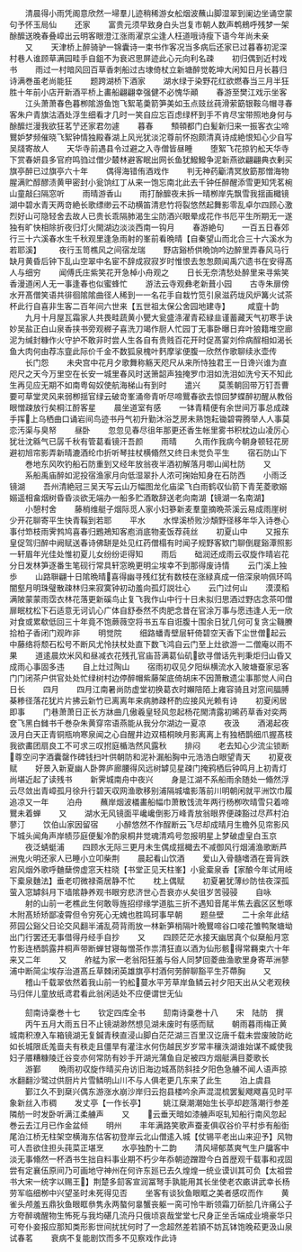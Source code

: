 <!-- { "loadSidebar": true } -->
　　清晨得小雨凭阁意欣然一埽羣儿迹稍稀游女舩烟波蘸山脚湿翠到阑边坐诵空蒙句予怀玉局仙
　　还家
　　富贵元须早致身白头岂复市朝人数声鹎鵊呼残梦一架酴醿送晚春叠嶂出云明客眼澄江涨雨濯京尘逢人枉道哦诗瘦下语今年尚未亲
　　又
　　天津桥上醉骑驴一锦囊诗一束书作客况当多病后还家已过暮春初泥深村巷人谁顾草满园畦手自鉏不为衰迟思屏迹此心元向利名疎
　　初归偶到近村戏书
　　雨过一村暗风回百草香刺船过古埭倚杖立新塘醉觉乾坤大闲知日月长暮归诗满巻虽老尚能狂
　　题跨湖桥下酒家
　　湖水绿于染野花红欲燃春当三月半狂胜十年前小店开新酒平桥上畵船翩翩幸强健不必愧华顚
　　春游至樊江戏示坐客
　　江头萧萧春色暮栁隂游鱼饱飞絮芼羮箭笋美如玉点豉丝莼滑萦筯银鞍乌帽寻春客朱户青旗沽酒处浮生细看才几时一笑自应忘百虑绿杯到手不肯尽宝带照地身何与酴醿烂漫我欲狂茗艼还家君勿遽
　　暮春
　　顦顇都门白髪新归来一振客衣尘啼鸎妒梦频催晓飞絮钟情独殿春湖上风光犹淡沱尊前怀抱颇清真诗成絶恨知心少自写吴牋寄故人
　　天华寺前遇县令过避之入寺僧皆昼睡
　　堕絮飞花掠钓舩天华寺下赏春妍县多官府鸣驺过僧少樷林避客眠出网长鱼犹鱍鱍争泥新燕欲翩翩典衣剰买旗亭醉已过旗亭六十年
　　偶得海错侑酒戏作
　　判无神药斸清冥放筯那憎海物腥满贮醇醪渍黄甲密封小瓮饷红丁从来一饱忘南北此去千钟任醉醒添雪更知凭茗椀山童敲臼隔窓听
　　雨晴游香山
　　雨打酴醿夜未拆一晴栁岸先飘雪我揺画檝镜湖中碧水青天两竒絶长歌缥缈云不动横笛清悲竹将裂悠然起舞影零乱卓尔四顾心激烈好山可隐轻舍去故人已贵长乖隔肺渴生尘防酒兴眼晕成花作书厄平生所期无一遂独有旷快相除折夜归灯火閙湖边淡淡西南一钩月
　　春游絶句
　　一百五日春郊行三十六溪春水生千秋观里逢急雨射的峯前看晩晴【自秦望山而北合三十六溪水为若耶溪】
　　夜行玉笥樵风之间宿龙瑞
　　野店谿桥供晩饷吟边醉里弄春风马行缺月黄昏后钟下乱山空翠中名宦不辞成寂寂岁时惟恨去怱怱颇闻禹穴遗书在安得髙人与细穷
　　闻傅氏庄紫笑花开急棹小舟观之
　　日长无奈清愁处醉里来寻紫笑香漫道闲人无一事逢春也似蜜蜂忙
　　游法云寺观彝老新葺小园
　　古寺朱扉傍水开髙僧笑语共徘徊隂隂曲径人稀到一一名花手自栽竹笕引泉滋药垅风炉篝火试茶杯此行自喜非生客二百年间六世来【五世祖太保公舍园地建寺】
　　咸韲十韵
　　九月十月屋瓦霜家人共畏畦蔬黄小甖大瓮盛涤濯青菘緑韭谨蓄藏天气初寒手诀妙吴盐正白山泉香挟书旁观稺子喜洗刀竭作厨人忙园丁无事卧曝日弃叶狼籍堆空廊泥为缄封糠作火守护不敢非时尝人生各自有贵贱百花开时促髙宴刘伶病酲相如渴长鱼大肉何由荐冻韲此际价千金不数狐泉槐叶麫摩挲便腹一欣然作歌聊续氷壶传
　　长门怨
　　未央宫中花月夕歌舞称觞天咫尺从来所恃独君王一日谗兴谁为直咫尺之天今万里空在长安一城里春风时送箫韶声独掩罗巾泪如洗泪如洗兮天不知此生再见应无期不如南粤匈奴使航海梯山有到时
　　遣兴
　　莫羡朝回带万钉吾曹要可草堂灵风来弱栁揺官绿云破竒峯涌帝青听尽啼鸎春欲去惊回梦蝶醉初醒从教俗眼憎疎放行矣桐江酹客星
　　晨坐道室有感
　　一钵青精便有余世间万事总成疎手挥上乌栖曲口诵岩间鸟迹书丹气初升勤沐浴芝房未熟饱耘锄碧霄腾举人人事莫恋汚渠与臭帑
　　昼卧
　　忽忽见春尽徂年那更还香生帐里雾书积枕边山凌厉心犹壮沈緜气已孱千秋有管葛看镜汗吾颜
　　雨晴
　　久雨作我病今朝身顿轻花房避初旭帘影弄新晴漉酒纶巾折听琴拄杖横翛然又终日未觉负平生
　　宿石防山下
　　巻地东风吹钓船石防重到又经年放翁夜半酒初解落月啣山闻杜防
　　又
　　系船禹庙醉如泥投宿渔家月向低湿翠扑人浓可掬始知身在石防西
　　小雨泛镜湖
　　吾州清絶冠三吴天写云山万幅图龙化庙梁飞白雨鹤収仙箭下青芜菱歌嫋嫋遥相畣烟树昏昏淡欲无端办一船多贮酒敢辞送老向南湖【镜湖一名南湖】
　　小憩村舍
　　藤梢维艇子烟际觅人家小妇篸新麦羣童摘晩茶溪云易成雨崖树少开花聊寄平生快青鞵到若耶
　　平水
　　水悍溪桥败沙頽野径移年华入诗巻心事付笻枝雨霁鹁鸠喜春归鶗鴂知客庖消底物麦饭荐莼丝
　　初夏山中
　　又报东皇促驾归醉中阙赋送春诗佛缾是处见红药僧榻有时闻子规野客欵门聊倒屣谿潭照影一轩眉年光佳处惟初夏儿女纷纷讵得知
　　雨后
　　础润还成雨云収旋作晴岩花分日发林笋逐番生笔砚行常具轩窓晩更明尘埃幸不到那得废诗情
　　云门溪上独歩
　　山路聨翩十日隂晩晴喜得幽寻残红犹有数枝在涨緑真成一倍深泉响佩环鸣闇壑月明珠璧散疎林归来寂寞钟初动羞向孤灯説壮心
　　云门过何山
　　漠漠稻满陂蒙蒙雨霑衣林花落更新磎鸟止复飞我作山中行十日未拟归思酒过野店念茶叩僧扉眠枕松下石适意无诃讥心广体自舒泰然不肉肥念昔在官涂万事与愿违逢人无一欣对食或累欷低回三十年竟不饱蕨薇空将书五车自诳腹十围余日犹几何可复贪尘鞿賸拾柏子香闭门观昨非
　　明觉院
　　细路蟠青壁层轩倚碧空天香下尘世僧起云中藤络将颓石松号不断风尤怜扶杖处直下数飞鸿自云门至上灶欲游一二僧庵以雨不果
　　道逺晨炊米风和昼减衣花残孔官庙苔满葛仙矶欲寻僧话先判秉炬归山昏又成雨心事固多违
　　自上灶过陶山
　　宿雨初収见夕阳纵横流水入陂塘蚕家忌客门门闭茶户供官处处忙绿树村边停醉帽紫藤架底倚胡床不因萧散遗尘事那觉人间白日长
　　四月
　　四月江南暑尚防虚堂初换葛衣时嬾陪陌上雍容骑且对窓间腷膊棊糁径落花犹片片拂云新竹已离离年来病肺疎杯酌应接风光赖有诗
　　初夏闲居即事
　　门巷萧萧日正长方牀曲几傲羲皇轻风忽起杨花閙清露初晞药草香对奕两奁飞黑白雠书千巻杂朱黄穿帘语燕能从我分尔湖边一夏凉
　　夜汲
　　酒渴起夜汲月白天正青铜瓶响寒泉闻之心自醒井边双梧桐映月影离离上有独栖鹊细爪握髙枝我欲畵团扇良工不可求三叹拊庭楯浩然风露秋
　　排闷
　　老去知心少流尘锁断尊空问字酒囊罄作碑钱扫叶供朝防和泥补漏船胸中元浩浩白眼望青天
　　初夏夜赋
　　好景入新夏幽人卧弊庐廊腰得风远树罅见星疎门掩鸦栖后钟鸣月上初青灯尚堪近起了读残书
　　新霁城南舟中夜兴
　　身是江湖不系船雨余随处一翛然浮云尽敛出青嶂孤月徐升行碧天収网渔歌移别浦隔城墖影落前川明朝闲就平洲饮巾履追凉又一年
　　泊舟
　　蘸岸烟波檥畵船幅巾萧散饯流年两行杨栁吹晴雪只着啼鸎未着蝉
　　又
　　湖水无风镜面平巉巉倒影万峰青放翁眼界便疎豁过尽芦村泊蓼汀
　　饮伯山家因留宿
　　小醉悠然不作酲断云飞尽却成晴月生檐外见帘影风下城头闻角声岸帻莎庭便髪冷酌泉桐井觉魂清鸡号忽报明星上梦破虚皇白玉京
　　夜泛蜻蜓浦
　　四顾水无际三更月未生偶成揺檝去不减御风行烟浦渔歌断芦洲鬼火明还家人已睡小立叩柴荆
　　晨起看山饮酒
　　爱山入骨髓嗜酒在膏肓跌宕风烟外歌呼麯蘖傍虚窓天柱晓【书堂正见天柱峯】小瓮槖泉香【家酿今年试用岐下槖泉麯法】垂老叨微禄斋居静不忙
　　枕上偶赋
　　初夏暑犹薄纱防怯夜深孤萤入窓罅斜月下墙隂静养观书眼穷悲济世心吾衰亦乆矣徂岁苦骎骎
　　自咏
　　射的山前一老樵此生何敢辱旌招缪缘学道肱三折不遇知音尾半焦去蠧区区慙啄木附髙矫矫鄙凌霄但令穷死心无媿也胜鸣珂事早朝
　　题亝壁
　　二十余年此结茒园公谿父日论交风翻半浦乱荷背雨放一林新笋梢隔叶晩鸎啼谷口唼花雏鸭聚塘坳出门行罢还无事借得丹经手自抄
　　又
　　四顾茫茫水接天幽居真个似椉船月窓竹影连栖鹊露井桐声带断蝉甘寝每憎茶作祟清狂直以酒为仙形骸得常羇束六十年来又二年
　　又
　　舴艋为家一老翁阳狂羞与俗人同梦回菱曲渔歌里身寄苹洲蓼浦中断简尘埃存治道髙丘草棘闭英雄旗亭村酒何劳醉聊豁平生芥蔕胸
　　又
　　稽山千载翠依然着我山前一钓舩蔓水平芳草岸鱼鳞云衬夕阳天出从父老观秧马归伴儿童放纸鸢君看此翁闲适处不应便谓世无仙









　　劎南诗稾巻十七
　　钦定四库全书
　　劎南诗稾巻十八
　　宋　陆防　撰
　　丙午五月大雨五日不止镜湖渺然想见湖未废时有感而赋
　　朝雨暮雨梅正黄城南积潦入车箱镜湖无复鍼青秧直浸山脚白茫茫湖三百里汉讫唐千载未尝废陂防屹如长城限氐羗啬夫有秩走且僵旱有灌注水何伤越民岁岁常丰穰泆湖谁始谋不臧使我妇子餍糟糠陵迁谷变亦何常防有妙手开湖光蒲鱼自足被四方烟艇满目菱歌长
　　游鄞
　　晩雨初収旋作晴买舟访旧海边城髙防斜挂夕阳色急艣不闻人语声掠水翻翻沙鹭过供厨片片雪鳞明山川不与人俱老更几东来了此生
　　泊上虞县
　　鄞江久不到椉兴偶东游涨水崩沙岸归云抱县楼吟余声混混梳罢髪飕飕喜见时平象新丝入市稠
　　发丈亭【一作长亭】
　　姚江椉潮潮始生长亭却趂落潮行参差隣舫一时发卧听满江柔艣声
　　又
　　云垂天暗如漆艣声呕轧知船行南风忽起巻云去江月已作金盆倾
　　明州
　　丰年满路笑歌声蚕麦俱収谷价平村歩有船衘尾泊江桥无柱架空横海东估客初登岸云北山僧逺入城【仗锡平老出山来迎予】风物可人吾欲住担头莼菜正堪烹
　　水亭独酌十二韵
　　清风埽郁蒸爽气生户牖客中淡无事翛然一杯酒书生拙自料事业期不朽少年忝朝迹蹭蹬今白首歴观千载事和戎固尝有定襄伍原间乃可画地守神州在何许东廵已去久煌煌一统业谟训其可负【太祖尝书大宋一统字以赐王】荆楚多劎客宣润冨弩手孰能用其长坐使老农畞讲武幸长杨劳军临细栁中兴望圣时未死得见否
　　坐客有谈狄鱼眼眶之美者感叹而作
　　黄雀头颅羞五鼎狄鱼眼眶叅隽永两螯何辠蟹丧躯一脔可怜牛断领霜刀斫脍几许痛公子方夸醉魂醒物生怖死与我均碪几流丹只俄顷哀哉堂堂七尺身正坐舌端成业境豪华只可夸仆妾报应那知类形影世间扰扰何时了一念超然差若頴不妨瓦钵饱晚菘更汲山泉试春茗
　　衰病不复能剧饮而多不见察戏作此诗
